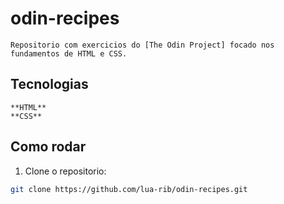 # odin-recipes

    Repositorio com exercicios do [The Odin Project] focado nos fundamentos de HTML e CSS.

## Tecnologias

    **HTML**
    **CSS**

## Como rodar

1. Clone o repositorio:
```bash
git clone https://github.com/lua-rib/odin-recipes.git